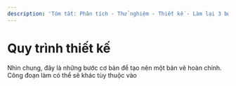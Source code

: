```yaml
---
description: 'Tóm tắt: Phân tích - Thử nghiệm - Thiết kế - Làm lại 3 bước trên n lần'
---
```


# Quy trình thiết kế

Nhìn chung, đây là những bước cơ bản để tạo nên một bản vẽ hoàn chỉnh. Công đoạn làm có thể sẽ khác tùy thuộc vào&#x20;
